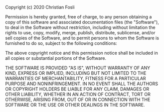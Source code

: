 Copyright (c) 2020 Christian Fosli

Permission is hereby granted, free of charge, to any
person obtaining a copy of this software and associated
documentation files (the "Software"), to deal in the
Software without restriction, including without
limitation the rights to use, copy, modify, merge,
publish, distribute, sublicense, and/or sell copies of
the Software, and to permit persons to whom the Software
is furnished to do so, subject to the following
conditions:

The above copyright notice and this permission notice
shall be included in all copies or substantial portions
of the Software.

THE SOFTWARE IS PROVIDED "AS IS", WITHOUT WARRANTY OF
ANY KIND, EXPRESS OR IMPLIED, INCLUDING BUT NOT LIMITED
TO THE WARRANTIES OF MERCHANTABILITY, FITNESS FOR A
PARTICULAR PURPOSE AND NONINFRINGEMENT. IN NO EVENT
SHALL THE AUTHORS OR COPYRIGHT HOLDERS BE LIABLE FOR ANY
CLAIM, DAMAGES OR OTHER LIABILITY, WHETHER IN AN ACTION
OF CONTRACT, TORT OR OTHERWISE, ARISING FROM, OUT OF OR
IN CONNECTION WITH THE SOFTWARE OR THE USE OR OTHER
DEALINGS IN THE SOFTWARE.
